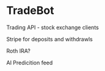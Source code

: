 # TradeBot

Trading API - stock exchange clients

Stripe for deposits and withdrawls 

Roth IRA?

AI Predicition feed
